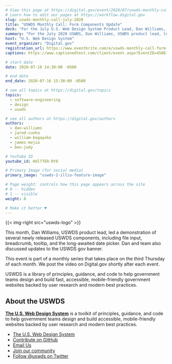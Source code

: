 ```yaml
---
# View this page at https://digital.gov/event/2020/07/uswds-monthly-call-form-components-update
# Learn how to edit our pages at https://workflow.digital.gov
slug: uswds-monthly-call-july-2020
title: "USWDS Monthly Call: Form Components Update"
deck: "For the July U.S. Web Design System Product Lead, Dan Williams, talked about the design system and answered audience questions."
summary: "For the July 2020 USWDS, Dan Williams, USWDS product lead, led a demonstration of several newly released USWDS components."
host: "U.S. Web Design System"
event_organizer: "Digital.gov"
registration_url: https://www.eventbrite.com/e/uswds-monthly-call-form-components-update-tickets-112126128268
captions: https://www.captionedtext.com/client/event.aspx?EventID=4506109&CustomerID=321

# start date
date: 2020-07-16 14:30:00 -0500

# end date
end_date: 2020-07-16 15:30:00 -0500

# see all topics at https://digital.gov/topics
topics: 
  - software-engineering
  - design
  - uswds

# see all authors at https://digital.gov/authors
authors: 
  - dan-williams
  - jared-cunha
  - william-bagayoko
  - james-mejia
  - ben-judy

# YouTube ID
youtube_id: Hdl77ER-RY8

# Primary Image (for social media)
primary_image: "uswds-2-illio-feature-image"

# Page weight: controls how this page appears across the site
# 0 -- hidden
# 1 -- visible
weight: 0

# Make it better ♥
---
```


{{< img-right src="uswds-logo" >}}

This month, Dan Williams, USWDS product lead, led a demonstration of several newly released USWDS components, including file input, breadcrumb, tooltip, and the long-awaited date picker. Dan and team also discussed updates to the USWDS gov banner.

This event is part of a monthly series that takes place on the third Thursday of each month. We post the video on Digital.gov shortly after each event.

USWDS is a library of principles, guidance, and code to help government teams design and build fast, accessible, mobile-friendly government websites backed by user research and modern best practices.

## About the USWDS
[**The U.S. Web Design System**](https://designsystem.digital.gov/) is a toolkit of principles, guidance, and code to help government teams design and build accessible, mobile-friendly websites backed by user research and modern best practices.

- [The U.S. Web Design System](https://designsystem.digital.gov/)
- [Contribute on GitHub](https://github.com/uswds/uswds/issues)
- [Email Us](mailto:uswds@support.digitalgov.gov)
- [Join our community](https://digital.gov/communities/uswds/)
- [Follow @uswds on Twitter](https://twitter.com/uswds)
